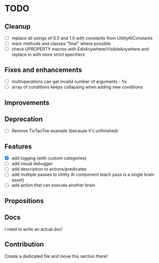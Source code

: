 # TODO

## Cleanup

- [ ] replace all usings of 0.0 and 1.0 with constants from UtilityAIConstants
- [ ] mark methods and classes "final" where possible
- [ ] check UPROPERTY macros with EditAnywhere/VisibleAnywhere and replace in with more strict specifiers

## Fixes and enhancements

- [ ] multioperations can get invalid number of arguments - fix
- [ ] array of conditions keeps collapsing when adding new conditions

## Improvements

## Deprecation

- [ ] Remove TicTacToe example (because it's unfinished)

## Features

- [x] add logging (with custom categories)
- [ ] add visual debugger
- [ ] add description to actions/predicates
- [ ] add multiple passes to Utility Ai component (each pass is a single brain asset)
- [ ] add action that can execute another brain

## Propositions

## Docs

I need to write an actual doc!

## Contribution

Create a dedicated file and move this section there!
